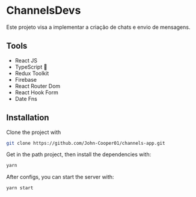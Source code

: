 # ChannelsDevs

Este projeto visa a implementar a criação de chats e envio de mensagens.

## Tools

- React JS
- TypeScript 💙
- Redux Toolkit
- Firebase
- React Router Dom
- React Hook Form
- Date Fns

## Installation

Clone the project with

```sh
git clone https://github.com/John-Cooper01/channels-app.git
```

Get in the path project, then install the dependencies with:

```sh
yarn
```

After configs, you can start the server with:

```sh
yarn start
```
